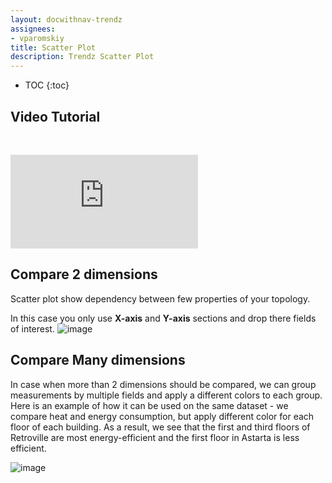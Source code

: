```yaml
---
layout: docwithnav-trendz
assignees:
- vparomskiy
title: Scatter Plot
description: Trendz Scatter Plot 
---
```


* TOC
{:toc}

## Video Tutorial

&nbsp; 
  
<div id="video">  
    <div id="video_wrapper">
        <iframe src="https://www.youtube.com/embed/wX4ro6FfyaE" frameborder="0" allowfullscreen></iframe>
    </div>
</div>

## Compare 2 dimensions
Scatter plot show dependency between few properties of your topology.

In this case you only use **X-axis** and **Y-axis** sections and drop there fields of interest.
![image](https://img.tbqa.cloud/trendz/simple-scatter.png)

## Compare Many dimensions
In case when more than 2 dimensions should be compared, we can group measurements by multiple fields and apply a different colors to each group. 
Here is an example of how it can be used on the same dataset - we compare heat and energy consumption, but apply different color for each floor of each building.
As a result, we see that the first and third floors of Retroville are most energy-efficient and the first floor in Astarta is less efficient.

![image](https://img.tbqa.cloud/trendz/complex-scatter.png)
